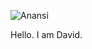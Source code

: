 <p align="center" width="100%">
  
![Anansi](https://user-images.githubusercontent.com/104616574/229334028-546a4f54-83fe-4b78-8d3c-f562adfc9683.gif)
  
</p>

Hello. I am David.
